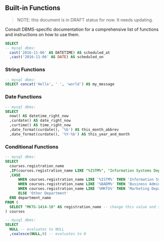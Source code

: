 ## Built-in Functions

> NOTE: this document is in DRAFT status for now. It needs updating.

Consult DBMS-specific documentation for a comprehensive list of functions and instructions on how to use them.

```` sql
SELECT
-- mysql dbms:
  cast('2016-11-06' AS DATETIME) AS scheduled_at
  ,cast('2016-11-06' AS DATE) AS scheduled_on
````

### String Functions

```` sql
-- mysql dbms:
SELECT concat('Hello', ' ', 'world') AS my_message
````

### Date Functions

```` sql
-- mysql dbms:
SELECT
  now() AS datetime_right_now
  ,curdate() AS date_right_now
  ,curtime() AS time_right_now
  ,date_format(curdate(), '%b') AS this_month_abbrev
  ,date_format(curdate(), '%Y-%b') AS this_year_and_month
````

### Conditional Functions

```` sql
-- mysql dbms:
SELECT
  courses.registration_name
  ,IF(courses.registration_name LIKE "%ISTM%", "Information Systems Department", "Other Department") AS department_classification
  ,CASE
      WHEN courses.registration_name LIKE '%ISTM%' THEN 'Information Systems Department'
      WHEN courses.registration_name LIKE '%BADM%' THEN 'Business Administration Department'
      WHEN courses.registration_name LIKE '%MKTG%' THEN 'Marketing Department'
      ELSE 'Other Department'
  END department_name
FROM (
  SELECT "MKTG-1414-10" AS registration_name -- change this value and see what happens ...
) courses
````

```` sql
-- mysql dbms:
SELECT
  NULL -- evaluates to NULL
  ,coalesce(NULL,0) -- evaluates to 0
````
